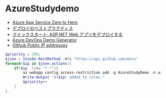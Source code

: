 # AzureStudydemo

+ [Azure App Service Zero to Hero](https://www.sigmact.com/updated/zero-to-hero/)
+ [デプロイのベストプラクティス](https://docs.microsoft.com/ja-jp/azure/app-service/deploy-best-practices#continuously-deploy-code)
+ [クイックスタート: ASP.NET Web アプリをデプロイする](https://docs.microsoft.com/ja-jp/azure/app-service/quickstart-dotnetcore?tabs=netcore31&pivots=development-environment-vscode)
+ [Azure DevOps Demo Generator](https://azuredevopsdemogenerator.azurewebsites.net/)
+ [GIthub Public IP addresses](https://docs.github.com/en/rest/reference/meta)


```Powershell
$priority = 200;
$json = Invoke-RestMethod -Uri "https://api.github.com/meta"
foreach($ip in $json.actions){
    if($ip -like "*.*"){
        az webapp config access-restriction add -g AzureStudyDemo -n azurestudydemo --slot dev --rule-name $ip --action Allow --ip-address $ip --priority $priority
        Write-Output "$($ip) added to rules."
        $priority++
    }
}
```